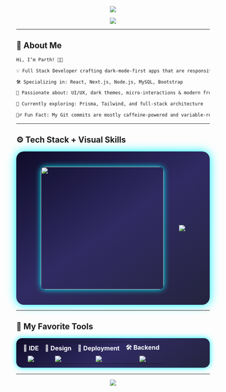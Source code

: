 <!-- 🎇 Top Gradient Banner -->
<p align="center">
  <img src="https://capsule-render.vercel.app/api?type=waving&height=180&text=Hey%20👋%20I'm%20Parth!&fontAlign=40&fontAlignY=35&color=0f0c29&fontColor=ffffff&desc=Full%20Stack%20Dev%20%7C%20Dark%20UI%20Fanatic%20%7C%20Code%20Craftsman&descSize=18&descAlign=50&descAlignY=60" />
</p>

<!-- 🎯 Typing Intro -->
<p align="center">
  <img src="https://readme-typing-svg.demolab.com?font=Fira+Code&size=22&duration=3000&pause=1000&color=00F7FF&center=true&vCenter=true&width=700&lines=Full+Stack+Web+Developer;Dark+Mode+Is+My+Aesthetic;React+%2F+Next.js+%2F+Node.js+%2F+MySQL;Let's+build+clean+%2B+powerful+web+experiences!" />
</p>

---

## 🧠 About Me

```diff
Hi, I’m Parth! 👨‍💻

💡 Full Stack Developer crafting dark-mode-first apps that are responsive, fast, and user-focused.

🛠 Specializing in: React, Next.js, Node.js, MySQL, Bootstrap

🎨 Passionate about: UI/UX, dark themes, micro-interactions & modern frontend engineering

🚀 Currently exploring: Prisma, Tailwind, and full-stack architecture

🧙‍♂️ Fun Fact: My Git commits are mostly caffeine-powered and variable-renaming sessions.
```

---

## ⚙️ Tech Stack + Visual Skills

<div align="center" style="display: flex; justify-content: center; align-items: center; gap: 40px; flex-wrap: wrap; background: linear-gradient(145deg, #0f0c29, #302b63, #24243e); padding: 40px 20px; border-radius: 20px; box-shadow: 0 0 25px #00f7ff;">
  <div>
    <img src="./Skills_Animation_Dark.gif" width="320px" style="border-radius: 12px; box-shadow: 0 0 15px #00f7ff;" />
  </div>
  <div>
    <img src="https://skillicons.dev/icons?i=html,css,bootstrap,javascript,react,nextjs,nodejs,mysql,git,github,tailwind&perline=6&theme=dark" />
  </div>
</div>

---

## 🧰 My Favorite Tools

<div align="center">
  <table width="100%" style="text-align: center; background: linear-gradient(145deg, #0f0c29, #302b63, #24243e); color: white; border-radius: 15px; padding: 10px; box-shadow: 0 0 15px #00f7ff;">
    <tr>
      <td><strong>🧠 IDE</strong></td>
      <td><strong>🎨 Design</strong></td>
      <td><strong>🚀 Deployment</strong></td>
      <td><strong>🛠 Backend</strong></td>
    </tr>
    <tr>
      <td><img src="https://skillicons.dev/icons?i=vscode" /></td>
      <td><img src="https://skillicons.dev/icons?i=figma" /></td>
      <td><img src="https://skillicons.dev/icons?i=vercel,netlify" /></td>
      <td><img src="https://skillicons.dev/icons?i=nodejs,express,mysql,mongodb" /></td>
    </tr>
  </table>
</div>

---

<!-- 🌌 Footer Gradient -->
<p align="center">
  <img src="https://capsule-render.vercel.app/api?type=waving&height=100&section=footer&color=0f0c29" />
</p>
